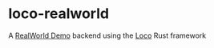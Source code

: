 # loco-realworld

A [RealWorld Demo](https://realworld-docs.netlify.app/) backend using the [Loco](https://loco.rs) Rust framework

